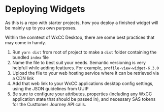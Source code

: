 # Deploying Widgets

As this is a repo with starter projects, how you deploy a finished widget will be mainly up to you own purposes.

Within the conntext of WxCC Desktop, there are some best practices that may come in handy.

1. Run `yarn dist` from root of project to make a `dist` folder containing the bundled `index` file
2. Name the file to best suit your needs. Semantic versioning is very helpfull while adding feattures. For example, `profile-view-widget-6.3.0`
3. Upload the file to your web hosting service where it can be retrieved via a CDN link
4. Add that web link to your WxCC applications desktop config settings, using the JSON guidelines from UUIP
5. Be sure to configure your attributes, properties (including any WxCC application state that should be passed in), and necessary SAS tokens for the Custtomer Journey API calls.
